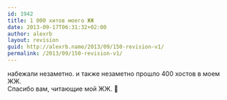 ```yaml
---
id: 1942
title: 1 000 хитов моего ЖЖ
date: 2013-09-17T06:31:32+02:00
author: alexrb
layout: revision
guid: http://alexrb.name/2013/09/150-revision-v1/
permalink: /2013/09/150-revision-v1/
---
```

набежали незаметно. и также незаметно прошло 400 хостов в моем ЖЖ.  
Спасибо вам, читающие мой ЖЖ. 🙂